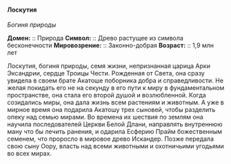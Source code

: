 #### Лоскутия
*Богиня природы*

**Домен:** :: Природа
**Символ:**        :: Древо растущее из символа бесконечности
**Мировозрение:**   :: Законно-добрая
**Возраст:**     :: 1,9 млн лет

Лоскутия, богиня природы, семя жизни, непризнанная царица Арки Эксандрии, сердце Троицы Чести. Рожденная от Света, она сразу увидела в своем брате Акатоше поборника добра и справедливости. Не желая покидать его не на секунду в его пути к миру в фундаментальном пространстве, она стала его второй душой и возлюбленной. Когда созидались миры, она дала жизнь всем растениям и животным. А уже в мирное время она подарила Акатошу трех сыновей, чтобы разделить опеку над семью мирами. Во времена их шествия по землям она научила последователей Церкви Белой Длани, направлять внутреннюю ману что бы лечить ранения, и одарила Есферию Прайм божественным семенем, что проросло в мировое древо Искандер. Позже передала свою сыну Оору, власть над всеми животными и охотничьими угодьями во всех мирах. 